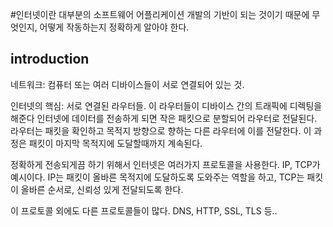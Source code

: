 #인터넷이란 대부분의 소프트웨어 어플리케이션 개발의 기반이 되는 것이기 때문에 무엇인지, 어떻게 작동하는지 정확하게 알아야 한다.

## introduction

네트워크:
컴퓨터 또는 여러 디바이스들이 서로 연결되어 있는 것.

인터넷의 핵심: 서로 연결된 라우터들.
이 라우터들이 디바이스 간의 트래픽에 디렉팅을 해준다
인터넷에 데이터를 전송하게 되면 작은 패킷으로 분할되어 라우터로 전달된다.
라우터는 패킷을 확인하고 목적지 방향으로 향하는 다른 라우터에 이를 전달한다.
이 과정은 패킷이 마지막 목적지에 도달할때까지 계속된다.

정확하게 전송되게끔 하기 위해서 인터넷은 여러가지 프로토콜을 사용한다.
IP, TCP가 예시이다.
IP는 패킷이 올바른 목적지에 도달하도록 도와주는 역할을 하고,
TCP는 패킷이 올바른 순서로, 신뢰성 있게 전달되도록 한다.

이 프로토콜 외에도 다른 프로토콜들이 많다.
DNS, HTTP, SSL, TLS 등..
